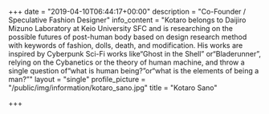 +++
date = "2019-04-10T06:44:17+00:00"
description = "Co-Founder / Speculative Fashion Designer"
info_content = "Kotaro belongs to Daijiro Mizuno Laboratory at Keio University SFC and is researching on the possible futures of post-human body based on design research method with keywords of fashion, dolls, death, and modification. His works are inspired by Cyberpunk Sci-Fi works like“Ghost in the Shell” or“Bladerunner”, relying on the Cybanetics or the theory of human machine, and throw a single question of“what is human being?”or“what is the elements of being a man?”"
layout = "single"
profile_picture = "/public/img/information/kotaro_sano.jpg"
title = "Kotaro Sano"

+++
